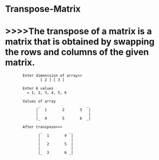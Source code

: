 # Transpose-Matrix
# >>>>The transpose of a matrix is a matrix that is obtained by swapping the rows and columns of the given matrix.

            Enter dimenssion of array>>
                    [ 2 ] [ 3 ]

            Enter 6 values
              = 1, 2, 3, 4, 5, 6

            Values of array
                   _                     _
                  |   1       2       3   |  
                  |                       |
                  |_  4       5       6  _|
            
            After transpose>>>
                    _            _
                   |   1       4  |
                   |              |
                   |   2       5  |
                   |              |
                   |_  3       6 _|
